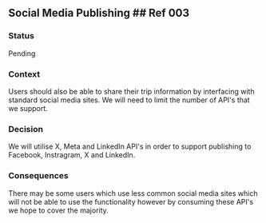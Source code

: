 ##  	Social Media Publishing	## Ref 003
### Status
Pending

### Context
Users should also be able to share their trip information by interfacing with standard social media sites. We will need to limit the number of API's that we support.

### Decision
We will utilise X, Meta and LinkedIn API's in order to support publishing to Facebook, Instragram, X and LinkedIn.

### Consequences
There may be some users which use less common social media sites which will not be able to use the functionality however by consuming these API's we hope to cover the majority.